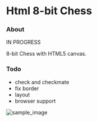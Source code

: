 Html 8-bit Chess
===============

### About ###

IN PROGRESS

8-bit Chess with HTML5 canvas.

### Todo ###
- check and checkmate
- fix border
- layout
- browser support

![sample_image](https://raw.github.com/justinmeiners/html-8bit-chess/master/screenshots/9_14_15.png)
